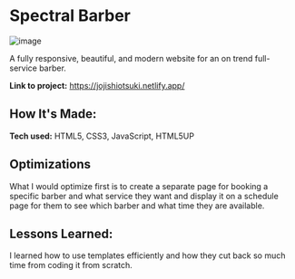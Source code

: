 # Spectral Barber
![image](https://github.com/jojiShiotsuki/spectralBarber/assets/149657863/252c4928-9b84-4b30-a48b-e21d2208470a)

A fully responsive, beautiful, and modern website for an on trend full-service barber.

**Link to project:** https://jojishiotsuki.netlify.app/

## How It's Made:

**Tech used:** HTML5, CSS3, JavaScript, HTML5UP
## Optimizations

What I would optimize first is to create a separate page for booking a specific barber and what service they want and display it on a schedule page for them to see which barber and what time they are available.

## Lessons Learned:

I learned how to use templates efficiently and how they cut back so much time from coding it from scratch.
